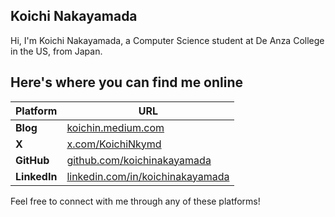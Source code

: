 ## Koichi Nakayamada

Hi, I'm Koichi Nakayamada, a Computer Science student at De Anza College in the US, from Japan.

## Here's where you can find me online

| Platform              | URL                                              |
|-----------------------|--------------------------------------------------------|
| **Blog**              | [koichin.medium.com](https://koichin.medium.com)        |
| **X** | [x.com/KoichiNkymd](https://x.com/KoichiNkymd)          |
| **GitHub**            | [github.com/koichinakayamada](https://github.com/koichinakayamada) |
| **LinkedIn**          | [linkedin.com/in/koichinakayamada](https://linkedin.com/in/koichinakayamada) |

Feel free to connect with me through any of these platforms!
